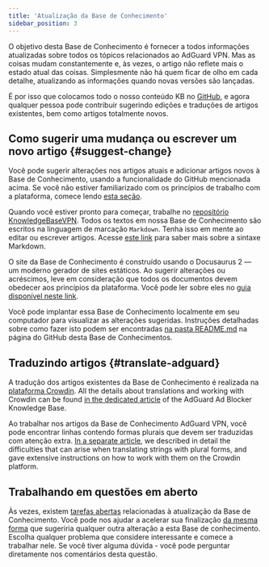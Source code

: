```yaml
---
title: 'Atualização da Base de Conhecimento'
sidebar_position: 3
---
```


O objetivo desta Base de Conhecimento é fornecer a todos informações atualizadas sobre todos os tópicos relacionados ao AdGuard VPN. Mas as coisas mudam constantemente e, às vezes, o artigo não reflete mais o estado atual das coisas. Simplesmente não há quem ficar de olho em cada detalhe, atualizando as informações quando novas versões são lançadas.

É por isso que colocamos todo o nosso conteúdo KB no [GitHub](https://github.com/AdguardTeam/KnowledgeBaseVPN), e agora qualquer pessoa pode contribuir sugerindo edições e traduções de artigos existentes, bem como artigos totalmente novos.

## Como sugerir uma mudança ou escrever um novo artigo {#suggest-change}

Você pode sugerir alterações nos artigos atuais e adicionar artigos novos à Base de Conhecimento, usando a funcionalidade do GitHub mencionada acima. Se você não estiver familiarizado com os princípios de trabalho com a plataforma, comece lendo [esta seção](https://docs.github.com/en).

Quando você estiver pronto para começar, trabalhe no [repositório KnowledgeBaseVPN](https://github.com/AdguardTeam/KnowledgeBaseVPN). Todos os textos em nossa Base de Conhecimento são escritos na linguagem de marcação `Markdown`. Tenha isso em mente ao editar ou escrever artigos. Acesse [este link](https://docs.github.com/en/get-started/writing-on-github/getting-started-with-writing-and-formatting-on-github/basic-writing-and-formatting-syntax) para saber mais sobre a sintaxe Markdown.

O site da Base de Conhecimento é construído usando o Docusaurus 2 — um moderno gerador de sites estáticos. Ao sugerir alterações ou acréscimos, leve em consideração que todos os documentos devem obedecer aos princípios da plataforma. Você pode ler sobre eles no [guia disponível neste link](https://docusaurus.io/docs/category/guides).

Você pode implantar essa Base de Conhecimento localmente em seu computador para visualizar as alterações sugeridas. Instruções detalhadas sobre como fazer isto podem ser encontradas [na pasta README.md](https://github.com/AdguardTeam/KnowledgeBaseVPN/blob/main/README.md) na página do GitHub desta Base de Conhecimentos.

## Traduzindo artigos {#translate-adguard}

A tradução dos artigos existentes da Base de Conhecimento é realizada na [plataforma Crowdin](https://crowdin.com/project/adguard-vpn-knowledge-base). All the details about translations and working with Crowdin can be found [in the dedicated article](https://adguard.com/kb/miscellaneous/contribute/translate/program/) of the AdGuard Ad Blocker Knowledge Base.

Ao trabalhar nos artigos da Base de Conhecimento AdGuard VPN, você pode encontrar linhas contendo formas plurais que devem ser traduzidas com atenção extra. [In a separate article](https://adguard.com/kb/miscellaneous/contribute/translate/plural-forms/), we described in detail the difficulties that can arise when translating strings with plural forms, and gave extensive instructions on how to work with them on the Crowdin platform.

## Trabalhando em questões em aberto

Às vezes, existem [tarefas abertas](https://github.com/AdguardTeam/KnowledgeBaseVPN/issues/) relacionadas à atualização da Base de Conhecimento. Você pode nos ajudar a acelerar sua finalização [da mesma forma](#suggest-change) que sugeriria qualquer outra alteração a esta Base de conhecimento. Escolha qualquer problema que considere interessante e comece a trabalhar nele. Se você tiver alguma dúvida - você pode perguntar diretamente nos comentários desta questão.
